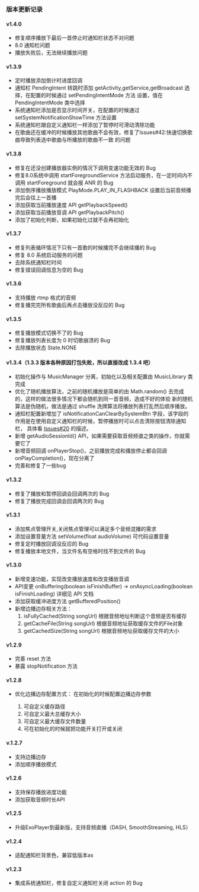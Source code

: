 ### 版本更新记录

#### v1.4.0
- 修复顺序播放下最后一首停止时通知栏状态不对问题
- 8.0 通知栏问题
- 播放失败后，无法继续播放问题

#### v1.3.9
- 定时播放添加倒计时进度回调
- 通知栏 PendingIntent 转跳时添加 getActivity,getService,getBroadcast 选择，在配置的时候通过 setPendingIntentMode 方法
设置，值在 PendingIntentMode 类中选择
- 系统通知栏添加是否显示时间开关，在配置的时候通过 setSystemNotificationShowTime 方法设置
- 系统通知栏跟自定义通知栏一样添加了暂停时可滑动清除功能
- 在歌曲还在缓冲的时候播放其他歌曲不会有效，修复了Issues#42:快速切换歌曲导致列表选中歌曲与所播放的歌曲不一致 的问题


#### v1.3.8
- 修复在还没创建播放器实例的情况下调用变速功能无效的 Bug
- 修复8.0系统中调用 startForegroundService 方法启动服务，在一定时间内不调用 startForeground 就会报 ANR 的 Bug
- 添加倒序播放播放模式 PlayMode.PLAY_IN_FLASHBACK 设置后当前音频播完后会往上一首播
- 添加获取当前播放速度 API getPlaybackSpeed()
- 添加获取当前播放音调 API getPlaybackPitch()
- 添加了初始化判断，如果初始化过就不会再初始化


#### v1.3.7
- 修复列表循环情况下只有一首歌的时候播完不会继续播的 Bug
- 修复 8.0 系统启动服务的问题
- 去除系统通知栏时间
- 修复错误回调信息为空的 Bug


#### v1.3.6
- 支持播放 rtmp 格式的音频
- 修复播完完所有歌曲后再点击播放没反应的 Bug


#### v1.3.5
- 修复播放模式切换不了的 Bug
- 修复播放列表长度为 0 时切歌崩溃的 Bug
- 去除播放状态 State.NONE

#### v1.3.4（1.3.3 版本各种原因打包失败，所以直接改成 1.3.4 吧）
- 初始化操作与 MusicManager 分离，初始化以及相关配置由 MusicLibrary 类完成
- 优化了随机播放算法，之前的随机播放是简单的由 Math.random() 去完成的，这样的做法很多情况下都会随机到同一首音频，造成不好的体验
新的随机算法是伪随机，做法是通过 shuffle 洗牌算法将播放列表打乱然后顺序播放。
- 通知栏配置新增加了 isNotificationCanClearBySystemBtn 字段，该字段的作用是在使用自定义通知栏的时候，暂停播放时可以点击清除按钮清除通知栏，
具体看 [Issues#20](https://github.com/lizixian18/MusicLibrary/issues/20) 的描述。
- 新增 getAudioSessionId() API，如果需要获取音频频谱之类的操作，你就需要它了
- 新增音频回调 onPlayerStop()，之前播放完成和播放停止都会回调 onPlayCompletion()，现在分离了
- 完善和修复了一些bug


#### v1.3.2 
- 修复了播放和暂停回调会回调两次的 Bug
- 修复了播放完成回调会回调两次的 Bug

#### v1.3.1  
 
 - 添加焦点管理开关,关闭焦点管理可以满足多个音频混播的需求
 - 添加设置音量方法 setVolume(float audioVolume) 可代码设置音量
 - 修复定时播放回调没反应的 Bug
 - 修复播放本地文件，当文件名有空格时找不到文件的 Bug
 
#### v1.3.0

- 新增变速功能，实现改变播放速度和改变播放音调
- API变更 onBuffering(boolean isFinishBuffer) -> onAsyncLoading(boolean isFinishLoading) 详细见 API 文档
- 添加获取缓冲进度方法 getBufferedPosition()
- 新增边播边存相关方法：
  1. isFullyCached(String songUrl) 根据音频地址判断这个音频是否有缓存
  2. getCacheFile(String songUrl) 根据音频地址获取缓存文件的File对象
  3. getCachedSize(String songUrl) 根据音频地址获取缓存文件的大小
  
#### v1.2.9

- 完善 reset 方法
- 暴露 stopNotification 方法
 
#### v1.2.8

- 优化边播边存配置方式：
  在初始化的时候配置边播边存参数

  1. 可自定义缓存路径
  2. 可自定义最大总缓存大小
  3. 可自定义最大缓存文件数量
  4. 可在初始化的时候就把功能开关打开或关闭
  
#### v.1.2.7

- 支持边播边存
- 添加顺序播放模式

#### v1.2.6

- 支持保存播放进度功能
- 添加获取音频时长API

#### v1.2.5

- 升级ExoPlayer到最新版，支持音频直播（DASH, SmoothStreaming, HLS）


#### v1.2.4

- 适配通知栏背景色，兼容低版本as

#### v1.2.3

- 集成系统通知栏，修复自定义通知栏关闭 action 的 Bug
